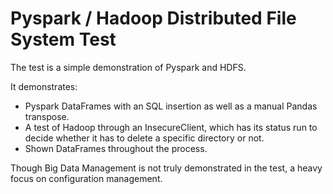 # Pyspark / Hadoop Distributed File System Test
The test is a simple demonstration of Pyspark and HDFS.

It demonstrates:
- Pyspark DataFrames with an SQL insertion as well as a manual Pandas transpose.
- A test of Hadoop through an InsecureClient, which has its status run to decide  whether it has to delete a specific directory or not.
- Shown DataFrames throughout the process.

Though Big Data Management is not truly demonstrated in the test, a heavy focus on configuration management.
